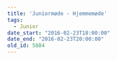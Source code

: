 ```yaml
---
title: 'Juniormøde - Hjemmemøde'
tags:
  - Junior
date_start: "2016-02-23T18:00:00"
date_end: "2016-02-23T20:00:00"
old_id: 5884
---
```

